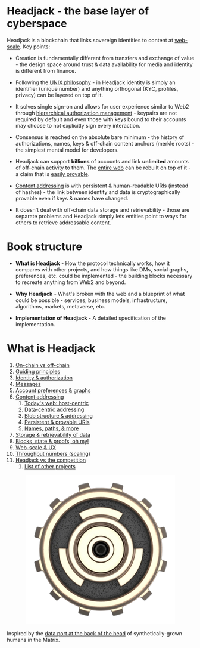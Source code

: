 # Headjack - the base layer of cyberspace

<!-- <object width=100% data="images/Untitled-2022-06-08-1154.svg"></object> -->

<!-- <div width=100% style="background-color:green; overflow:auto;"> -->
<!-- add # before include for the preprocessor to work -->
<!-- {{include images/Untitled-2022-06-08-1154.svg}} -->
<!-- </div> -->
<!-- have to manually remove the size of the svg tag from the file after each export -->
<!-- also should replace href="https:// with href=" after each export -->
<!-- https://github.com/rust-lang/mdBook/issues/773 -->

Headjack is a blockchain that links sovereign identities to content at [web-scale](web_scale.md). Key points:

- Creation is fundamentally different from transfers and exchange of value - the design space around trust & data availability for media and identity is different from finance.

<!-- 
It is not about less or more trust but about better trust.

Headjack is about better trust - not trustlessness

Breaking apart identity and media allows for better incentives

it does not deal with storage and neither with routing - any kind of routing can be implemented on top of it with the advantage of addressing content in bulk or by source (publisher or creator)

 -->

- Following the [UNIX philosophy](https://en.wikipedia.org/wiki/Unix_philosophy) - in Headjack identity is simply an identifier (unique number) and anything orthogonal (KYC, profiles, privacy) can be layered on top of it. <!-- through data associations -->

- It solves single sign-on and allows for user experience similar to Web2 through [hierarchical authorization management](identity.md) - keypairs are not required by default and even those with keys bound to their accounts may choose to not explicitly sign every interaction.

- Consensus is reached on the absolute bare minimum - the history of authorizations, names, keys & off-chain content anchors (merkle roots) - the simplest mental model for developers.

- Headjack can support **billions** of accounts and link **unlimited** amounts of off-chain activity to them. The [entire web](web_scale.md) can be rebuilt on top of it - a claim that is [easily provable](numbers.md).

- [Content addressing](addressing.md) is with persistent & human-readable URIs (instead of hashes) - the link between identity and data is cryptographically provable even if keys & names have changed.

- It doesn't deal with off-chain data storage and retrievability - those are separate problems and Headjack simply lets entities point to ways for others to retrieve addressable content.

<!-- - The move from the current [host-centric](host_centric.md) web towards [data-centric](data_centric.md) addressing represents a paradigm shift around data ownership & access - an architectural reset of the internet. -->

# Book structure

- **What is Headjack** - How the protocol technically works, how it compares with other projects, and how things like DMs, social graphs, preferences, etc. could be implemented - the building blocks necessary to recreate anything from Web2 and beyond.

- **Why Headjack** - What's broken with the web and a blueprint of what could be possible - services, business models, infrastructure, algorithms, markets, metaverse, etc.

- **Implementation of Headjack** - A detailed specification of the implementation.

# What is Headjack

<!-- The following sub-chapters convey the idea (**what**) and a high-level view of how it works: -->
1. [On-chain vs off-chain](on_off_chain.md)
1. [Guiding principles](principles.md)
1. [Identity & authorization](identity.md)
1. [Messages](messages.md)
1. [Account preferences & graphs](account_preferences.md)
1. [Content addressing](addressing.md)
    1. [Today's web: host-centric](host_centric.md)
    1. [Data-centric addressing](data_centric.md)
    1. [Blob structure & addressing](blob_structure.md)
    1. [Persistent & provable URIs](uris.md)
    1. [Names, paths, & more](names_and_paths.md)
1. [Storage & retrievability of data](store_and_retrieve.md)
1. [Blocks, state & proofs, oh my!](blocks_state_proofs.md)
1. [Web-scale & UX](web_scale.md)
1. [Throughput numbers (scaling)](numbers.md)
1. [Headjack vs the competition](competition.md)
    1. [List of other projects](others_list.md)

<div style="text-align: center;">
    <img src="images/logo.png">
</div>

Inspired by the [data port at the back of the head](https://matrix.fandom.com/wiki/Headjack) of synthetically-grown humans in the Matrix.

<!-- https://www.youtube.com/watch?v=DoUQhYDz-Ys -->
